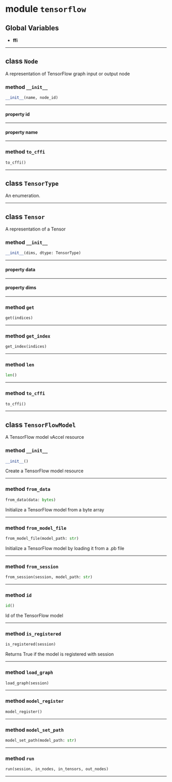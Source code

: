 <!-- markdownlint-disable -->

# module `tensorflow`

## **Global Variables**

- **ffi**

---

## class `Node`

A representation of TensorFlow graph input or output node

### method `__init__`

```python
__init__(name, node_id)
```

---

#### property id

---

#### property name

---

### method `to_cffi`

```python
to_cffi()
```

---

## class `TensorType`

An enumeration.

---

## class `Tensor`

A representation of a Tensor

### method `__init__`

```python
__init__(dims, dtype: TensorType)
```

---

#### property data

---

#### property dims

---

### method `get`

```python
get(indices)
```

---

### method `get_index`

```python
get_index(indices)
```

---

### method `len`

```python
len()
```

---

### method `to_cffi`

```python
to_cffi()
```

---

## class `TensorFlowModel`

A TensorFlow model vAccel resource

### method `__init__`

```python
__init__()
```

Create a TensorFlow model resource

---

### method `from_data`

```python
from_data(data: bytes)
```

Initialize a TensorFlow model from a byte array

---

### method `from_model_file`

```python
from_model_file(model_path: str)
```

Initialize a TensorFlow model by loading it from a .pb file

---

### method `from_session`

```python
from_session(session, model_path: str)
```

---

### method `id`

```python
id()
```

Id of the TensorFlow model

---

### method `is_registered`

```python
is_registered(session)
```

Returns True if the model is registered with session

---

### method `load_graph`

```python
load_graph(session)
```

---

### method `model_register`

```python
model_register()
```

---

### method `model_set_path`

```python
model_set_path(model_path: str)
```

---

### method `run`

```python
run(session, in_nodes, in_tensors, out_nodes)
```

---
